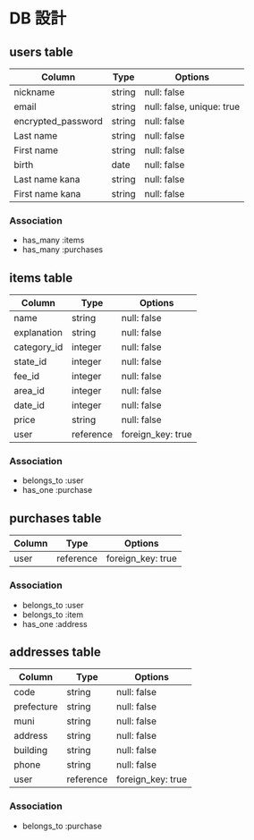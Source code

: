 # DB 設計

## users table

| Column             | Type        | Options                      |
|--------------------|-------------|------------------------------|
| nickname           | string      | null: false                  |
| email              | string      | null: false, unique: true    |
| encrypted_password | string      | null: false                  |
| Last name               | string      | null: false                  |
| First name               | string      | null: false                  |
| birth              | date        | null: false                  |
| Last name kana               | string      | null: false                  |
| First name kana               | string      | null: false                  |

### Association

* has_many :items
* has_many :purchases

## items table

| Column        | Type        | Options             |
|---------------|-------------|---------------------|
| name          | string      | null: false         |
| explanation   | string      | null: false         |
| category_id      | integer      | null: false         |
| state_id         | integer      | null: false         |
| fee_id           | integer      | null: false         |
| area_id          | integer      | null: false         |
| date_id          | integer      | null: false         |
| price         | string      | null: false         |
| user          | reference   | foreign_key: true   |

### Association

- belongs_to :user
- has_one :purchase

## purchases table

| Column      | Type         | Options              |
|-------------|--------------|----------------------|
| user        | reference    | foreign_key: true    |

### Association

- belongs_to :user
- belongs_to :item
- has_one    :address

## addresses table

| Column      | Type         | Options             |
|-------------|--------------|---------------------|
| code        | string       | null: false         |
| prefecture  | string       | null: false         |
| muni        | string       | null: false         |
| address     | string       | null: false         |
| building    | string       | null: false         |
| phone       | string       | null: false         |
| user        | reference    | foreign_key: true   |

### Association

- belongs_to :purchase